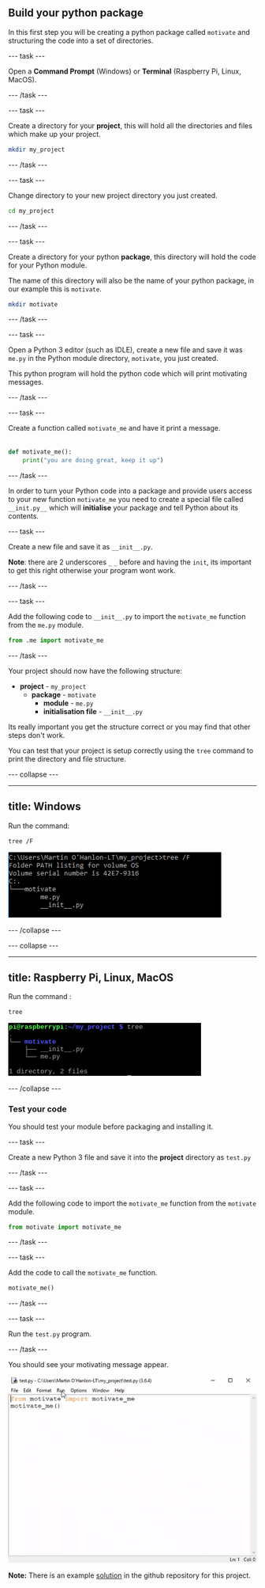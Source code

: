 ## Build your python package

In this first step you will be creating a python package called `motivate` and structuring the code into a set of directories.

--- task ---

Open a **Command Prompt** (Windows) or **Terminal** (Raspberry Pi, Linux, MacOS).

--- /task ---

--- task ---

Create a directory for your **project**, this will hold all the directories and files which make up your project.

```bash
mkdir my_project
```

--- /task ---

--- task ---

Change directory to your new project directory you just created.

```bash
cd my_project
```

--- /task ---

--- task ---

Create a directory for your python **package**, this directory will hold the code for your Python module.

The name of this directory will also be the name of your python package, in our example this is `motivate`.

```bash
mkdir motivate
```

--- /task ---

--- task ---

Open a Python 3 editor (such as IDLE), create a new file and save it was `me.py` in the Python module directory, `motivate`, you just created.

This python program will hold the python code which will print motivating messages.

--- /task ---

--- task ---

Create a function called `motivate_me` and have it print a message.

```python

def motivate_me():
    print("you are doing great, keep it up")

```

--- /task ---

In order to turn your Python code into a package and provide users access to your new function `motivate_me` you need to create a special file called `__init.py__` which will **initialise** your package and tell Python about its contents.

--- task ---

Create a new file and save it as `__init__.py`.

**Note**: there are 2 underscores `_` `_` before and having the `init`, its important to get this right otherwise your program wont work.

--- /task ---

--- task ---

Add the following code to `__init__.py` to import the `motivate_me` function from the `me.py` module.

```python
from .me import motivate_me
```

--- /task ---

Your project should now have the following structure:

+ **project** - `my_project`
  + **package** - `motivate`
    + **module** - `me.py`
    + **initialisation file** - `__init__.py`

Its really important you get the structure correct or you may find that other steps don't work.

You can test that your project is setup correctly using the `tree` command to print the directory and file structure.

--- collapse ---

---
title: Windows
---

Run the command:

```bash
tree /F
```

![tree windows](images/tree_windows.PNG)

--- /collapse ---

--- collapse ---

---
title: Raspberry Pi, Linux, MacOS
---

Run the command :

```bash
tree
```

![tree pi](images/tree_pi.PNG)

--- /collapse ---

### Test your code

You should test your module before packaging and installing it.

--- task ---

Create a new Python 3 file and save it into the **project** directory as `test.py`

--- /task ---

--- task ---

Add the following code to import the `motivate_me` function from the `motivate` module.

```python
from motivate import motivate_me
```

--- /task ---

--- task ---

Add the code to call the `motivate_me` function.

```python
motivate_me()
```

--- /task ---

--- task ---

Run the `test.py` program.

--- /task ---

You should see your motivating message appear.

![motivate me](images/motivate_me.gif)

**Note:** There is an example [solution](https://github.com/raspberrypilearning/packaging-your-code/tree/master/en/solutions) in the github repository for this project.